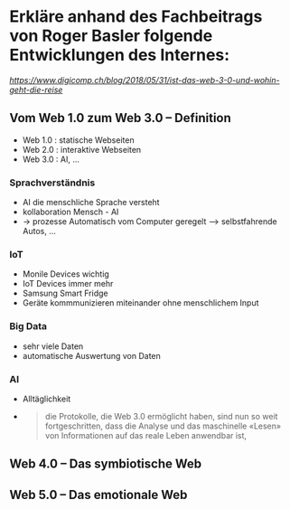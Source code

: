 # Erkläre anhand des Fachbeitrags von Roger Basler folgende Entwicklungen des Internes:

*https://www.digicomp.ch/blog/2018/05/31/ist-das-web-3-0-und-wohin-geht-die-reise*

## Vom Web 1.0 zum Web 3.0 – Definition

- Web 1.0 : statische Webseiten
- Web 2.0 : interaktive Webseiten
- Web 3.0 : AI, ...

### Sprachverständnis

- AI die menschliche Sprache versteht
- kollaboration Mensch - AI
- -> prozesse Automatisch vom Computer geregelt --> selbstfahrende Autos, ...

### IoT

- Monile Devices wichtig 
- IoT Devices immer mehr
- Samsung Smart Fridge
- Geräte kommmunizieren miteinander ohne menschlichem Input

### Big Data

- sehr viele Daten
- automatische Auswertung von Daten

### AI

- Alltäglichkeit
- > die Protokolle, die Web 3.0 ermöglicht haben, sind nun so weit fortgeschritten, dass die Analyse und das maschinelle «Lesen» von Informationen auf das reale Leben anwendbar ist,

## Web 4.0 – Das symbiotische Web

## Web 5.0 – Das emotionale Web